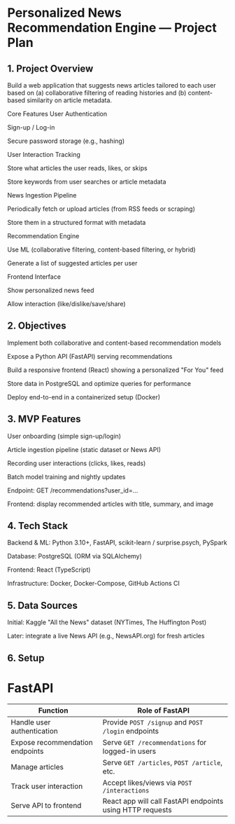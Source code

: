 # Personalized News Recommendation Engine — Project Plan

## 1. Project Overview

Build a web application that suggests news articles tailored to each user based on (a) collaborative filtering of reading histories and (b) content-based similarity on article metadata.

Core Features
User Authentication

Sign-up / Log-in

Secure password storage (e.g., hashing)

User Interaction Tracking

Store what articles the user reads, likes, or skips

Store keywords from user searches or article metadata

News Ingestion Pipeline

Periodically fetch or upload articles (from RSS feeds or scraping)

Store them in a structured format with metadata

Recommendation Engine

Use ML (collaborative filtering, content-based filtering, or hybrid)

Generate a list of suggested articles per user

Frontend Interface

Show personalized news feed

Allow interaction (like/dislike/save/share)

## 2. Objectives

Implement both collaborative and content-based recommendation models

Expose a Python API (FastAPI) serving recommendations

Build a responsive frontend (React) showing a personalized "For You" feed

Store data in PostgreSQL and optimize queries for performance

Deploy end-to-end in a containerized setup (Docker)

## 3. MVP Features

User onboarding (simple sign-up/login)

Article ingestion pipeline (static dataset or News API)

Recording user interactions (clicks, likes, reads)

Batch model training and nightly updates

Endpoint: GET /recommendations?user_id=...

Frontend: display recommended articles with title, summary, and image

## 4. Tech Stack

Backend & ML: Python 3.10+, FastAPI, scikit-learn / surprise.psych, PySpark

Database: PostgreSQL (ORM via SQLAlchemy)

Frontend: React (TypeScript)

Infrastructure: Docker, Docker-Compose, GitHub Actions CI

## 5. Data Sources

Initial: Kaggle "All the News" dataset (NYTimes, The Huffington Post)

Later: integrate a live News API (e.g., NewsAPI.org) for fresh articles

## 6. Setup


# FastAPI

| Function                        | Role of FastAPI                                           |
| ------------------------------- | --------------------------------------------------------- |
| Handle user authentication      | Provide `POST /signup` and `POST /login` endpoints        |
| Expose recommendation endpoints | Serve `GET /recommendations` for logged-in users          |
| Manage articles                 | Serve `GET /articles`, `POST /article`, etc.              |
| Track user interaction          | Accept likes/views via `POST /interactions`               |
| Serve API to frontend           | React app will call FastAPI endpoints using HTTP requests |

